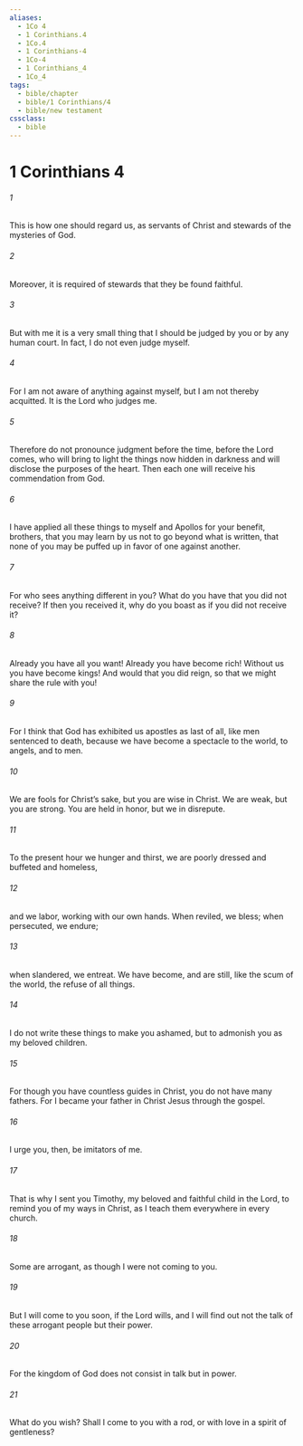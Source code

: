 ```yaml
---
aliases:
  - 1Co 4
  - 1 Corinthians.4
  - 1Co.4
  - 1 Corinthians-4
  - 1Co-4
  - 1 Corinthians_4
  - 1Co_4
tags:
  - bible/chapter
  - bible/1 Corinthians/4
  - bible/new testament
cssclass:
  - bible
---
```


# 1 Corinthians 4

###### 1
This is how one should regard us, as servants of Christ and stewards of the mysteries of God.
###### 2
Moreover, it is required of stewards that they be found faithful.
###### 3
But with me it is a very small thing that I should be judged by you or by any human court. In fact, I do not even judge myself.
###### 4
For I am not aware of anything against myself, but I am not thereby acquitted. It is the Lord who judges me.
###### 5
Therefore do not pronounce judgment before the time, before the Lord comes, who will bring to light the things now hidden in darkness and will disclose the purposes of the heart. Then each one will receive his commendation from God.
###### 6
I have applied all these things to myself and Apollos for your benefit, brothers, that you may learn by us not to go beyond what is written, that none of you may be puffed up in favor of one against another.
###### 7
For who sees anything different in you? What do you have that you did not receive? If then you received it, why do you boast as if you did not receive it?
###### 8
Already you have all you want! Already you have become rich! Without us you have become kings! And would that you did reign, so that we might share the rule with you!
###### 9
For I think that God has exhibited us apostles as last of all, like men sentenced to death, because we have become a spectacle to the world, to angels, and to men.
###### 10
We are fools for Christ’s sake, but you are wise in Christ. We are weak, but you are strong. You are held in honor, but we in disrepute.
###### 11
To the present hour we hunger and thirst, we are poorly dressed and buffeted and homeless,
###### 12
and we labor, working with our own hands. When reviled, we bless; when persecuted, we endure;
###### 13
when slandered, we entreat. We have become, and are still, like the scum of the world, the refuse of all things.
###### 14
I do not write these things to make you ashamed, but to admonish you as my beloved children.
###### 15
For though you have countless guides in Christ, you do not have many fathers. For I became your father in Christ Jesus through the gospel.
###### 16
I urge you, then, be imitators of me.
###### 17
That is why I sent you Timothy, my beloved and faithful child in the Lord, to remind you of my ways in Christ, as I teach them everywhere in every church.
###### 18
Some are arrogant, as though I were not coming to you.
###### 19
But I will come to you soon, if the Lord wills, and I will find out not the talk of these arrogant people but their power.
###### 20
For the kingdom of God does not consist in talk but in power.
###### 21
What do you wish? Shall I come to you with a rod, or with love in a spirit of gentleness?


